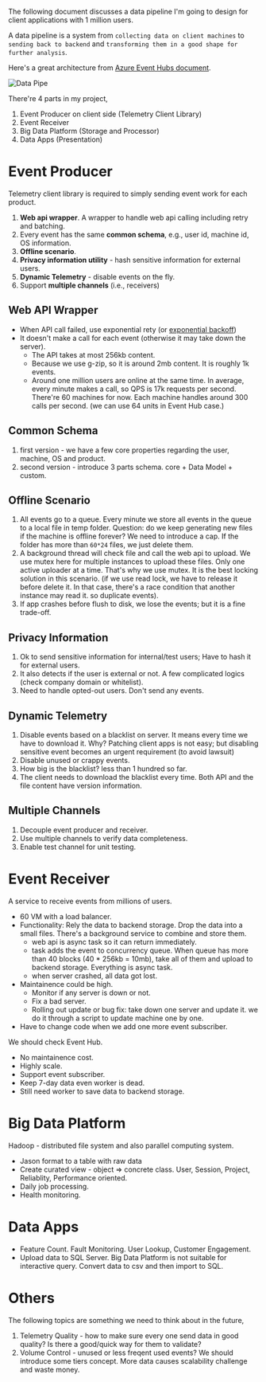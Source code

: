 The following document discusses a data pipeline I'm going to design for client applications with 1 million users.

A data pipeline is a system from `collecting data on client machines` to `sending back to backend` 
and `transforming them in a good shape for further analysis`.

Here's a great architecture from [Azure Event Hubs document](https://docs.microsoft.com/en-us/azure/event-hubs/event-hubs-what-is-event-hubs).

![Data Pipe](https://docs.microsoft.com/en-us/azure/event-hubs/media/event-hubs-what-is-event-hubs/event_hubs_full_pipeline.png)

There're 4 parts in my project,

1. Event Producer on client side (Telemetry Client Library)
2. Event Receiver
3. Big Data Platform (Storage and Processor)
4. Data Apps (Presentation)

# Event Producer
Telemetry client library is required to simply sending event work for each product.

1. **Web api wrapper**. A wrapper to handle web api calling including retry and batching.
2. Every event has the same **common schema**, e.g., user id, machine id, OS information.
3. **Offline scenario**.
4. **Privacy information utility** - hash sensitive information for external users.
5. **Dynamic Telemetry** - disable events on the fly.
6. Support **multiple channels** (i.e., receivers)

## Web API Wrapper
* When API call failed, use exponential rety (or [exponential backoff](https://en.wikipedia.org/wiki/Exponential_backoff))
* It doesn't make a call for each event (otherwise it may take down the server).
  * The API takes at most 256kb content. 
  * Because we use g-zip, so it is around 2mb content. It is roughly 1k events.
  * Around one million users are online at the same time. In average, every minute makes a call, so QPS is 17k requests per second.
    There're 60 machines for now. Each machine handles around 300 calls per second. (we can use 64 units in Event Hub case.)
    
## Common Schema
1. first version - we have a few core properties regarding the user, machine, OS and product.
2. second version - introduce 3 parts schema. core + Data Model + custom.

## Offline Scenario
1. All events go to a queue. Every minute we store all events in the queue to a local file in temp folder. Question: do we keep generating new files if the machine is offline forever? We need to introduce a cap. If the folder has more than `60*24` files, we just delete them.
2. A background thread will check file and call the web api to upload. We use mutex here for multiple instances to upload these files. Only one active uploader at a time. That's why we use mutex. It is the best locking solution in this scenario. (if we use read lock, we have to release it before delete it. In that case, there's a race condition that another instance may read it. so duplicate events).
3. If app crashes before flush to disk, we lose the events; but it is a fine trade-off.

## Privacy Information
1. Ok to send sensitive information for internal/test users; Have to hash it for external users.
2. It also detects if the user is external or not. A few complicated logics (check company domain or whitelist).
3. Need to handle opted-out users. Don't send any events.

## Dynamic Telemetry
1. Disable events based on a blacklist on server. It means every time we have to download it. Why? Patching client apps is not easy; but disabling sensitive event becomes an urgent requirement (to avoid lawsuit)
2. Disable unused or crappy events.
3. How big is the blacklist? less than 1 hundred so far.
4. The client needs to download the blacklist every time. Both API and the file content have version information.

## Multiple Channels
1. Decouple event producer and receiver.
2. Use multiple channels to verify data completeness.
3. Enable test channel for unit testing.

# Event Receiver
A service to receive events from millions of users.

* 60 VM with a load balancer.
* Functionality: Rely the data to backend storage. Drop the data into a small files. There's a background service to combine and store them.
  * web api is async task so it can return immediately.
  * task adds the event to concurrency queue. When queue has more than 40 blocks (40 * 256kb = 10mb), take all of them and upload to backend storage. Everything is async task.
  * when server crashed, all data got lost.
* Maintainence could be high.
  * Monitor if any server is down or not.
  * Fix a bad server.
  * Rolling out update or bug fix: take down one server and update it. we do it through a script to update machine one by one.
* Have to change code when we add one more event subscriber.

We should check Event Hub.

* No maintainence cost.
* Highly scale.
* Support event subscriber.
* Keep 7-day data even worker is dead.
* Still need worker to save data to backend storage.

# Big Data Platform
Hadoop - distributed file system and also parallel computing system.
* Jason format to a table with raw data
* Create curated view - object => concrete class. User, Session, Project, Reliablity, Performance oriented.
* Daily job processing.
* Health monitoring.

# Data Apps
* Feature Count. Fault Monitoring. User Lookup, Customer Engagement.
* Upload data to SQL Server. Big Data Platform is not suitable for interactive query. Convert data to csv and then import to SQL.

# Others
The following topics are something we need to think about in the future,

1. Telemetry Quality - how to make sure every one send data in good quality? Is there a good/quick way for them to validate?
2. Volume Control - unused or less freqent used events? We should introduce some tiers concept. More data causes scalability challenge and waste money.
